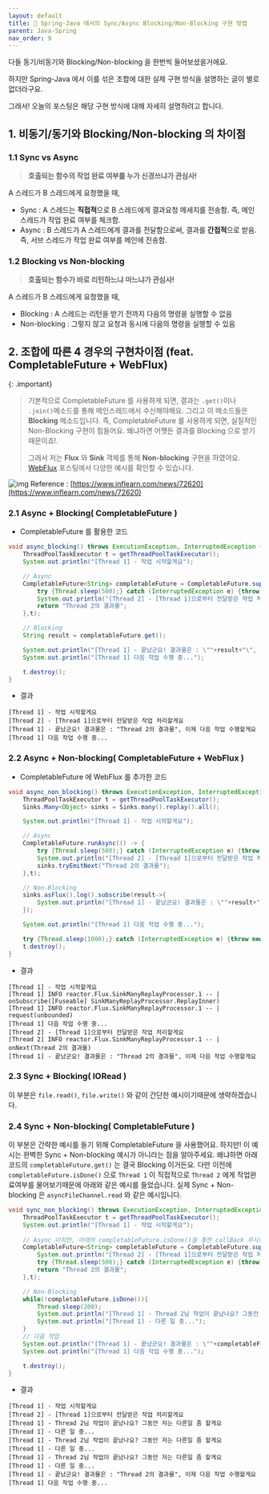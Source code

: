 ```yaml
---
layout: default
title: 📌 Spring-Java 에서의 Sync/Async Blocking/Non-Blocking 구현 방법
parent: Java-Spring
nav_order: 9
---
```


다들 동기/비동기와 Blocking/Non-blocking 을 한번씩 들어보셨을거에요.

하지만 Spring-Java 에서 이를 섞은 조합에 대한 실제 구현 방식을 설명하는 글이 별로 없더라구요.

그래서! 오늘의 포스팅은 해당 구현 방식에 대해 자세히 설명하려고 합니다.


## 1. 비동기/동기와 Blocking/Non-blocking 의 차이점
### 1.1 Sync vs Async
> **호출되는 함수의 작업 완료 여부를 누가 신경쓰냐가 관심사!**

A 스레드가 B 스레드에게 요청했을 때,
* Sync : A 스레드는 **직접적**으로 B 스레드에게 결과요청 메세지를 전송함. 즉, 메인 스레드가 작업 완료 여부를 체크함.
* Async : B 스레드가 A 스레드에게 결과를 전달함으로써, 결과를 **간접적**으로 받음. 즉, 서브 스레드가 작업 완료 여부를 메인에 전송함.

### 1.2 Blocking vs Non-blocking
> **호출되는 함수가 바로 리턴하느냐 마느냐가 관심사!**

A 스레드가 B 스레드에게 요청했을 때,
* Blocking :  A 스레드는 리턴을 받기 전까지 다음의 명령을 실행할 수 없음
* Non-blocking : 그렇지 않고 요청과 동시에 다음의 명령을 실행할 수 있음

## 2. 조합에 따른 4 경우의 구현차이점 (feat. CompletableFuture + WebFlux)

{: .important}
> 기본적으로 CompletableFuture 를 사용하게 되면, 결과는 `.get()`이나 `.join()`메소드를 통해 메인스레드에서 수신해야해요. 
> 그리고 이 메소드들은 **Blocking** 메소드입니다. 즉, CompletableFuture 를 사용하게 되면, 실질적인 Non-Blocking 구현이 힘들어요.
왜냐하면 어쨋든 결과를 Blocking 으로 받기 때문이죠!. 
> 
> 그래서 저는 **Flux** 와 **Sink** 객체를 통해 **Non-blocking** 구현을 하였어요. [WebFlux](https://ghkdqhrbals.github.io/portfolios/docs/Java/2/) 포스팅에서 다양한 예시를 확인할 수 있습니다.

![img](../../../assets/img/java/1.png)
Reference : [https://www.inflearn.com/news/72620](https://www.inflearn.com/news/72620)

### 2.1 Async + Blocking( **CompletableFuture** )

* CompletableFuture 를 활용한 코드

```java
void async_blocking() throws ExecutionException, InterruptedException {
    ThreadPoolTaskExecutor t = getThreadPoolTaskExecutor();
    System.out.println("[Thread 1] - 작업 시작할게요");

    // Async
    CompletableFuture<String> completableFuture = CompletableFuture.supplyAsync(() -> {
        try {Thread.sleep(500);} catch (InterruptedException e) {throw new RuntimeException(e);}
        System.out.println("[Thread 2] - [Thread 1]으로부터 전달받은 작업 처리할게요");
        return "Thread 2의 결과물";
    },t);

    // Blocking
    String result = completableFuture.get();

    System.out.println("[Thread 1] - 끝났군요! 결과물은 : \""+result+"\", 이제 다음 작업 수행할게요");
    System.out.println("[Thread 1] 다음 작업 수행 중...");

    t.destroy();
}
```

* 결과

```
[Thread 1] - 작업 시작할게요
[Thread 2] - [Thread 1]으로부터 전달받은 작업 처리할게요
[Thread 1] - 끝났군요! 결과물은 : "Thread 2의 결과물", 이제 다음 작업 수행할게요
[Thread 1] 다음 작업 수행 중...
```

### 2.2 Async + Non-blocking( **CompletableFuture** + **WebFlux** )
* CompletableFuture 에 WebFlux 를 추가한 코드

```java
void async_non_blocking() throws ExecutionException, InterruptedException {
    ThreadPoolTaskExecutor t = getThreadPoolTaskExecutor();
    Sinks.Many<Object> sinks = Sinks.many().replay().all();

    System.out.println("[Thread 1] - 작업 시작할게요");

    // Async
    CompletableFuture.runAsync(() -> {
        try {Thread.sleep(500);} catch (InterruptedException e) {throw new RuntimeException(e);}
        System.out.println("[Thread 2] - [Thread 1]으로부터 전달받은 작업 처리할게요");
        sinks.tryEmitNext("Thread 2의 결과물");
    },t);

    // Non-Blocking
    sinks.asFlux().log().subscribe(result->{
        System.out.println("[Thread 1] - 끝났군요! 결과물은 : \""+result+"\", 이제 다음 작업 수행할게요");
    });

    System.out.println("[Thread 1] 다음 작업 수행 중...");

    try {Thread.sleep(1000);} catch (InterruptedException e) {throw new RuntimeException(e);}
    t.destroy();
}
```

* 결과

```
[Thread 1] - 작업 시작할게요
[Thread 1] INFO reactor.Flux.SinkManyReplayProcessor.1 -- | onSubscribe([Fuseable] SinkManyReplayProcessor.ReplayInner)
[Thread 1] INFO reactor.Flux.SinkManyReplayProcessor.1 -- | request(unbounded)
[Thread 1] 다음 작업 수행 중...
[Thread 2] - [Thread 1]으로부터 전달받은 작업 처리할게요
[Thread 2] INFO reactor.Flux.SinkManyReplayProcessor.1 -- | onNext(Thread 2의 결과물)
[Thread 1] - 끝났군요! 결과물은 : "Thread 2의 결과물", 이제 다음 작업 수행할게요
```

### 2.3 Sync + Blocking( **IORead** )

이 부분은 `file.read()`, `file.write()` 와 같이 간단한 예시이기때문에 생략하겠습니다.

### 2.4 Sync + Non-blocking( **CompletableFuture** )

이 부분은 간략한 예시를 들기 위해 CompletableFuture 을 사용했어요. 
하지만! 이 예시는 완벽한 Sync + Non-blocking 예시가 아니라는 점을 알아주세요.
왜냐하면 아래 코드의 `completableFuture.get()` 는 결국 Blocking 이거든요.
다만 이전에 `completableFuture.isDone()` 으로 `Thread 1` 이 직접적으로 `Thread 2` 에게 작업완료여부를 물어보기때문에 아래와 같은 예시를 들었습니다.
실제 Sync + Non-blocking 은 `asyncFileChannel.read` 와 같은 예시입니다.

```java
void sync_non_blocking() throws ExecutionException, InterruptedException {
    ThreadPoolTaskExecutor t = getThreadPoolTaskExecutor();
    System.out.println("[Thread 1] - 작업 시작할게요");
    
    // Async 이지만, 아래의 completableFuture.isDone()을 통한 callBack 무시로 결론은 Sync
    CompletableFuture<String> completableFuture = CompletableFuture.supplyAsync(() -> {
        System.out.println("[Thread 2] - [Thread 1]으로부터 전달받은 작업 처리할게요");
        try {Thread.sleep(500);} catch (InterruptedException e) {throw new RuntimeException(e);}
        return "Thread 2의 결과물";
    },t);

    // Non-Blocking
    while(!completableFuture.isDone()){
        Thread.sleep(200);
        System.out.println("[Thread 1] - Thread 2님 작업이 끝났나요? 그동안 저는 다른일 좀 할게요");
        System.out.println("[Thread 1] - 다른 일 중...");
    }
    // 다음 작업
    System.out.println("[Thread 1] - 끝났군요! 결과물은 : \""+completableFuture.get()+"\", 이제 다음 작업 수행할게요");
    System.out.println("[Thread 1] 다음 작업 수행 중...");

    t.destroy();
}
```

* 결과

```
[Thread 1] - 작업 시작할게요
[Thread 2] - [Thread 1]으로부터 전달받은 작업 처리할게요
[Thread 1] - Thread 2님 작업이 끝났나요? 그동안 저는 다른일 좀 할게요
[Thread 1] - 다른 일 중...
[Thread 1] - Thread 2님 작업이 끝났나요? 그동안 저는 다른일 좀 할게요
[Thread 1] - 다른 일 중...
[Thread 1] - Thread 2님 작업이 끝났나요? 그동안 저는 다른일 좀 할게요
[Thread 1] - 다른 일 중...
[Thread 1] - 끝났군요! 결과물은 : "Thread 2의 결과물", 이제 다음 작업 수행할게요
[Thread 1] 다음 작업 수행 중...
```
